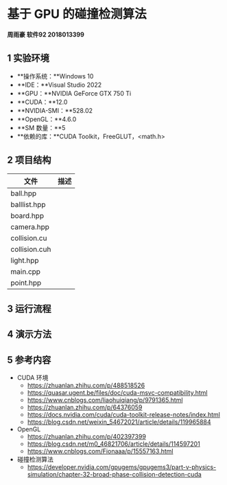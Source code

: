 # 基于 GPU 的碰撞检测算法

**周雨豪  软件92  2018013399**



## 1 实验环境

- **操作系统：**Windows 10
- **IDE：**Visual Studio 2022
- **GPU：**NVIDIA GeForce GTX 750 Ti
- **CUDA：**12.0
- **NVIDIA-SMI：**528.02
- **OpenGL：**4.6.0
- **SM 数量：**5
- **依赖的库：**CUDA Toolkit，FreeGLUT，<math.h>



## 2 项目结构

| 文件          | 描述 |
| ------------- | ---- |
| ball.hpp      |      |
| balllist.hpp  |      |
| board.hpp     |      |
| camera.hpp    |      |
| collision.cu  |      |
| collision.cuh |      |
| light.hpp     |      |
| main.cpp      |      |
| point.hpp     |      |



## 3 运行流程



## 4 演示方法





## 5 参考内容

- CUDA 环境
  - https://zhuanlan.zhihu.com/p/488518526
  - https://quasar.ugent.be/files/doc/cuda-msvc-compatibility.html
  - https://www.cnblogs.com/liaohuiqiang/p/9791365.html
  - https://zhuanlan.zhihu.com/p/64376059
  - https://docs.nvidia.com/cuda/cuda-toolkit-release-notes/index.html
  - https://blog.csdn.net/weixin_54672021/article/details/119965884
- OpenGL
  - https://zhuanlan.zhihu.com/p/402397399
  - https://blog.csdn.net/m0_46821706/article/details/114597201
  - https://www.cnblogs.com/Fionaaa/p/15557163.html
- 碰撞检测算法
  - https://developer.nvidia.com/gpugems/gpugems3/part-v-physics-simulation/chapter-32-broad-phase-collision-detection-cuda